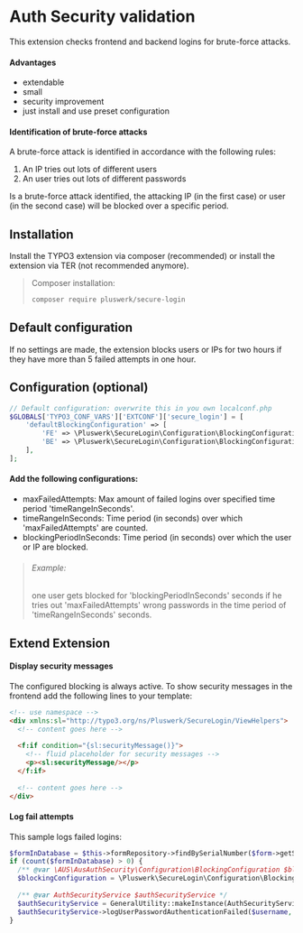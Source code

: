 #  Auth Security validation
This extension checks frontend and backend logins for brute-force attacks. 

#### Advantages
* extendable 
* small
* security improvement
* just install and use preset configuration

#### Identification of brute-force attacks
A brute-force attack is identified in accordance with the following rules:
1. An IP tries out lots of different users
2. An user tries out lots of different passwords

Is a brute-force attack identified, the attacking IP (in the first case) or user (in the second case) will be blocked 
over a specific period.


## Installation
Install the TYPO3 extension via composer (recommended) or install the extension via TER (not recommended anymore).

> Composer installation:
>
> ```bash
> composer require pluswerk/secure-login
> ```


## Default configuration
If no settings are made, the extension blocks users or IPs for two hours if they have more than 5 failed attempts 
in one hour.


## Configuration (optional)

```php
// Default configuration: overwrite this in you own localconf.php
$GLOBALS['TYPO3_CONF_VARS']['EXTCONF']['secure_login'] = [
    'defaultBlockingConfiguration' => [
        'FE' => \Pluswerk\SecureLogin\Configuration\BlockingConfiguration::createConfig(),
        'BE' => \Pluswerk\SecureLogin\Configuration\BlockingConfiguration::createConfig(),
    ],
];
```

#### Add the following configurations:

* maxFailedAttempts: Max amount of failed logins over specified time period 'timeRangeInSeconds'.
* timeRangeInSeconds: Time period (in seconds) over which 'maxFailedAttempts' are counted.
* blockingPeriodInSeconds: Time period (in seconds) over which the user or IP are blocked.

> ###### Example:
> one user gets blocked for 'blockingPeriodInSeconds' seconds if he tries out 'maxFailedAttempts' wrong passwords 
> in the time period of 'timeRangeInSeconds' seconds.


## Extend Extension

#### Display security messages
The configured blocking is always active. To show security messages in the frontend add the following lines to your template:

```html 
<!-- use namespace -->
<div xmlns:sl="http://typo3.org/ns/Pluswerk/SecureLogin/ViewHelpers"> 
  <!-- content goes here -->
  
  <f:if condition="{sl:securityMessage()}">
    <!-- fluid placeholder for security messages -->
    <p><sl:securityMessage/></p>
  </f:if>
  
  <!-- content goes here -->
</div> 
```

#### Log fail attempts
This sample logs failed logins:

```php 
$formInDatabase = $this->formRepository->findBySerialNumber($form->getSerialNumber()); 
if (count($formInDatabase) > 0) { 
  /** @var \AUS\AusAuthSecurity\Configuration\BlockingConfiguration $blockingConfiguration */ 
  $blockingConfiguration = \Pluswerk\SecureLogin\Configuration\BlockingConfiguration::createConfig();
  
  /** @var AuthSecurityService $authSecurityService */
  $authSecurityService = GeneralUtility::makeInstance(AuthSecurityService::class);
  $authSecurityService->logUserPasswordAuthenticationFailed($username, $password);
} 
```
